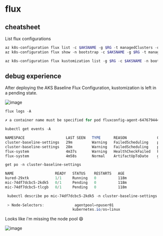 # flux

## cheatsheet

List flux configurations

```powershell
az k8s-configuration flux list -c $AKSNAME -g $RG -t managedClusters -o table
az k8s-configuration flux show -n bootstrap -c $AKSNAME -g $RG -t managedClusters -o table
```


```powershell
az k8s-configuration flux kustomization list -g $RG -c $AKSNAME -n bootstrap -t managedClusters
```

## debug experience

After deploying the AKS Baseline Flux Configuration, kustomization is left in a pending state.

![image](https://user-images.githubusercontent.com/17914476/170984481-d4189456-fbcd-49af-a08b-71990246fcc7.png)

```powershell
flux logs -A

✗ a container name must be specified for pod fluxconfig-agent-6476794446-94ph5, choose one of: [fluxconfig-agent fluent-bit]
```

```powershell
kubectl get events -A

NAMESPACE                   LAST SEEN   TYPE      REASON              OBJECT                            MESSAGE
cluster-baseline-settings   29m         Warning   FailedScheduling    pod/mic-74df7dcbc5-2kdk5          0/1 nodes are available: 1 node(s) didn't match Pod's node affinity/selector.
cluster-baseline-settings   28m         Warning   FailedScheduling    pod/mic-74df7dcbc5-tlcgb          0/1 nodes are available: 1 node(s) didn't match Pod's node affinity/selector.
flux-system                 4m37s       Warning   HealthCheckFailed   kustomization/bootstrap-unified   (combined from similar events): Health check failed after 5m0.015112257s, timeout waiting for: [Deployment/cluster-baseline-settings/mic status: 'Failed']
flux-system                 4m58s       Normal    ArtifactUpToDate    gitrepository/bootstrap           artifact up-to-date with remote revision: 'main/ed6277fa843567c90d912b9a13771a29e0175936'
```

```powershell
get po -n cluster-baseline-settings

NAME                   READY   STATUS    RESTARTS   AGE
kured-29xtk            1/1     Running   0          118m
mic-74df7dcbc5-2kdk5   0/1     Pending   0          118m
mic-74df7dcbc5-tlcgb   0/1     Pending   0          118m
```

```powershell
 kubectl describe po mic-74df7dcbc5-2kdk5 -n cluster-baseline-settings | sls "Node-Selectors" -context 1
 
 > Node-Selectors:              agentpool=npuser01
                               kubernetes.io/os=linux
```

Looks like i'm missing the node pool 😄

![image](https://user-images.githubusercontent.com/17914476/170987440-4d090336-6123-4eb8-b10d-59c9fb999453.png)
